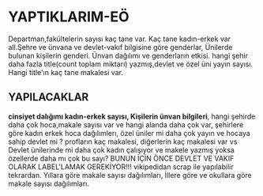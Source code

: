 # YAPTIKLARIM-EÖ

Departman,fakültelerin sayısı kaç tane var. Kaç tane kadın-erkek var all.Şehre ve ünvana ve devlet-vakıf bilgisine göre genderlar, Ünilerde bulunan kişilerin genderi. Ünvan dağılımı ve genderların etkisi. hangi şehir daha fazla title(count toplam miktarı) yazmış,devlet ve özel üni yayın sayısı. Hangi title'ın kaç tane makalesi var.





## YAPILACAKLAR

**cinsiyet dalığımı kadın-erkek sayısı, Kişilerin ünvan bilgileri**, hangi şehirde daha çok hoca,makale sayısı var ve hangi alanda daha çok var, şehirlere göre kadın erkek hoca dağılımlerı, özel üniler mi daha çok yayın ve hocaya sahip devlet mi ? 
profların kaç makalesi, diğerlerin kaç makalesi var vs 
Devlet ünilerinde mi daha çok kadın çalışıyor ve makele yazmış yoksa özellerde daha mı çok bu sayı? BUNUN İÇİN ÖNCE DEVLET VE VAKIF OLARAK LABEL'LAMAK GEREKİYOR!!! vikipedidan scrap ile yapılabilir tekrardan.
Yıllara göre makale sayısı dağılımları, 
İllere göre ve okullara göre makale sayısı dağılımları.
